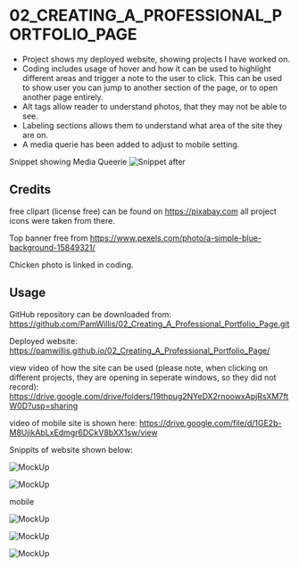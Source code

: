 # 02_CREATING_A_PROFESSIONAL_PORTFOLIO_PAGE

- Project shows my deployed website, showing projects I have worked on.
- Coding includes usage of hover and how it can be used to highlight different areas and trigger a note to the user to click. This can be used to show user you can jump to another section of the page, or to open another page entirely.
- Alt tags allow reader to understand photos, that they may not be able to see.
- Labeling sections allows them to understand what area of the site they are on.
- A media querie has been added to adjust to mobile setting.


Snippet showing Media Queerie
![Snippet after](./ReadMe_assets/images/SnippetMediaQueerie.png)


## Credits
free clipart (license free) can be found on https://pixabay.com
all project icons were taken from there.

Top banner free from https://www.pexels.com/photo/a-simple-blue-background-15849321/

Chicken photo is linked in coding.

## Usage
GitHub repository can be downloaded from:
 https://github.com/PamWillis/02_Creating_A_Professional_Portfolio_Page.git

Deployed website: https://pamwillis.github.io/02_Creating_A_Professional_Portfolio_Page/


view video of how the site can be used (please note, when clicking on different projects, they are opening in seperate windows, so they did not record): https://drive.google.com/drive/folders/19thpug2NYeDX2rnoowxApjRsXM7ftW0D?usp=sharing

video of mobile site is shown here:
https://drive.google.com/file/d/1GE2b-M8UjikAbLxEdmgr6DCkV8bXX1sw/view

Snippits of website shown below:

![MockUp](./ReadMe_assets/images/main_page.png)

![MockUp](./ReadMe_assets/images/projects_info.png)



mobile

![MockUp](./ReadMe_assets/images/mobile1.png)

![MockUp](./ReadMe_assets/images/mobile2.png)

![MockUp](./ReadMe_assets/images/mobile3.png)
